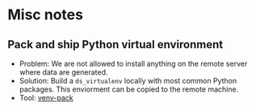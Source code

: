 # Misc notes

## Pack and ship Python virtual environment

- Problem: We are not allowed to install anything on the remote server where data are generated. 
- Solution: Build a `ds_virtualenv` locally with most common Python packages. This enviorment can be copied to the remote machine.
- Tool: [venv-pack](https://jcristharif.com/venv-pack/)